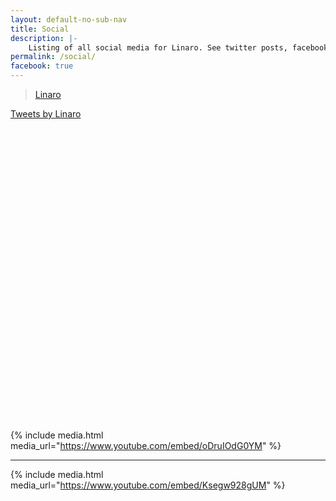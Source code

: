 ```yaml
---
layout: default-no-sub-nav
title: Social
description: |-
    Listing of all social media for Linaro. See twitter posts, facebook, blogs, and images.
permalink: /social/
facebook: true
---
```

<div class="col-sm-4 social-col">
<div class="row icon-row">
<div class="col-xs-12 text-center social-media-icon-col">
<a href="https://www.facebook.com/{{site.data.company.facebook_username}}">
<i class="icon-facebook social-media-icon"></i>
</a>
</div>
</div>
<div class="row text-center">
<div class="fb-page" data-href="https://www.facebook.com/LinaroOrg" data-tabs="timeline" data-small-header="false" data-adapt-container-width="true" data-hide-cover="false" data-show-facepile="false"><blockquote cite="https://www.facebook.com/LinaroOrg" class="fb-xfbml-parse-ignore"><a href="https://www.facebook.com/LinaroOrg">Linaro</a></blockquote></div>
</div>

</div>
<div class="col-sm-4 social-col">

<div class="row icon-row">
<div class="col-xs-12 text-center social-media-icon-col">
<a href="https://www.twitter.com/{{site.data.company.twitter_username}}">
<i class="icon-twitter social-media-icon"></i>
</a>
</div>
</div>

<div class="row social-content-row">
<div class="twitter-embed" style="height:500px; overflow-y:scroll;">
<a class="twitter-timeline" href="https://twitter.com/LinaroOrg?ref_src=twsrc%5Etfw">Tweets by Linaro</a> <script async src="https://platform.twitter.com/widgets.js" charset="utf-8"></script>
</div>
</div>
</div>
<div class="col-sm-4 social-col">

<div class="row icon-row">
<div class="col-xs-12 text-center social-media-icon-col">
<a href="https://www.youtube.com/{{site.data.company.youtube_username}}">
<i class="icon-youtube social-media-icon"></i>
</a>
</div>
</div>

<div class="row social-content-row">

<div style="height: 500px; overflow-y:auto;">

{% include media.html media_url="https://www.youtube.com/embed/oDruIOdG0YM" %}

<hr>

{% include media.html media_url="https://www.youtube.com/embed/Ksegw928gUM" %}

</div>

</div>

</div>
